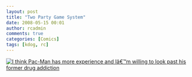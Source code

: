 ```yaml
---
layout: post
title: "Two Party Game System"
date: 2008-05-15 00:01
author: rcadmin
comments: true
categories: [Comics]
tags: [kdog, rc]
---
```

<a href="http://bitsmack.com/comics/2008/05/15/two-party-game-system/"><img src="http://dl.bitsmack.com/uploads/2008/05/20080515.jpg" title="I think Pac-Man has more experience and Iâ€™m willing to look past his former drug addiction" /></a>

